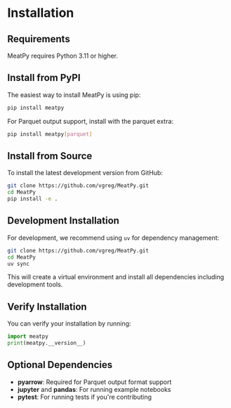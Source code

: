 # Installation

## Requirements

MeatPy requires Python 3.11 or higher.

## Install from PyPI

The easiest way to install MeatPy is using pip:

```bash
pip install meatpy
```

For Parquet output support, install with the parquet extra:

```bash
pip install meatpy[parquet]
```

## Install from Source

To install the latest development version from GitHub:

```bash
git clone https://github.com/vgreg/MeatPy.git
cd MeatPy
pip install -e .
```

## Development Installation

For development, we recommend using `uv` for dependency management:

```bash
git clone https://github.com/vgreg/MeatPy.git
cd MeatPy
uv sync
```

This will create a virtual environment and install all dependencies including development tools.

## Verify Installation

You can verify your installation by running:

```python
import meatpy
print(meatpy.__version__)
```

## Optional Dependencies

- **pyarrow**: Required for Parquet output format support
- **jupyter** and **pandas**: For running example notebooks
- **pytest**: For running tests if you're contributing
